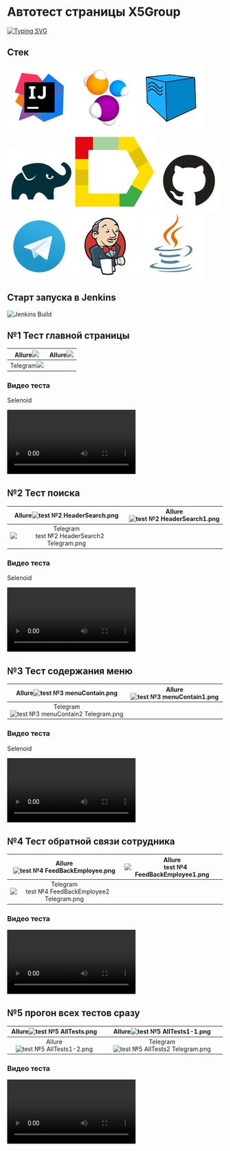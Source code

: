 #   Автотест страницы X5Group 

[![Typing SVG](https://readme-typing-svg.herokuapp.com?color=%2336BCF7&lines=Автотест+страницы+X5Group)](https://www.x5.ru/ru/)

<h2>  Cтек </h2>

  ![IDEA.png](materials%2Fpictures%2FIDEA.png) ![Selenide.png](materials%2Fpictures%2FSelenide.png) ![Selenoid.png](materials%2Fpictures%2FSelenoid.png) ![Gradle.png](materials%2Fpictures%2FGradle.png) ![Allure Report.png](materials%2Fpictures%2FAllure%20Report.png) ![GitHub.png](materials%2Fpictures%2FGitHub.png) ![Telegram.png](materials%2Fpictures%2FTelegram.png) ![Jenkins.png](materials%2Fpictures%2FJenkins.png) ![Java.png](materials%2Fpictures%2FJava.png)


<h2>  Старт запуска в Jenkins </h2>

<img title="Jenkins Build" src="https://github.com/Taygib/X5Group_Test/blob/FiveTests/materials/screens/Jenkins%20Start.png?raw=true">


<h2> №1 Тест главной страницы </h2>

|        Allure<img src="materials/screens/test%20%E2%84%961%20MainPage.png?raw=true">        | Allure<img src="materials/screens/test%20%E2%84%961%20MainPage1.png?raw=true"> |
|:-------------------------------------------------------------------------------------------:|:------------------------------------------------------------------------:|
| Telegram<img src="materials/screens/test%20%E2%84%961%20MainPage2%20Telegram.png?raw=true"> |                                                                          | 

### Видео теста 

Selenoid

<video src="https://user-images.githubusercontent.com/105595414/225107084-5e28cb85-46b2-4166-a95b-b73f16108ce7.mp4"></video>


<h2> №2 Тест поиска </h2>

|Allure![test №2 HeaderSearch.png](materials%2Fscreens%2Ftest%20%E2%84%962%20HeaderSearch.png)|Allure![test №2 HeaderSearch1.png](materials%2Fscreens%2Ftest%20%E2%84%962%20HeaderSearch1.png)|
|:---:|:---:|
|Telegram![test №2 HeaderSearch2 Telegram.png](materials%2Fscreens%2Ftest%20%E2%84%962%20HeaderSearch2%20Telegram.png)||

### Видео теста

Selenoid

<video src="https://user-images.githubusercontent.com/105595414/225115497-60e318ce-768a-444b-826a-a6d5e9131ca1.mp4"></video>


<h2> №3 Тест содержания меню </h2>

| Allure![test №3 menuContain.png](materials%2Fscreens%2Ftest%20%E2%84%963%20menuContain.png)  | Allure![test №3 menuContain1.png](materials%2Fscreens%2Ftest%20%E2%84%963%20menuContain1.png) |
|:-----------------------------------------------------------------------------------------------------------:|:--------:|
| Telegram![test №3 menuContain2 Telegram.png](materials%2Fscreens%2Ftest%20%E2%84%963%20menuContain2%20Telegram.png) |    |

### Видео теста

Selenoid

<video src="https://user-images.githubusercontent.com/105595414/225117313-c7a4cd03-4778-4437-a4c0-3cb6495ffd8d.mp4"></video>

<h2> №4 Тест обратной связи сотрудника </h2>

|Allure![test №4 FeedBackEmployee.png](materials%2Fscreens%2Ftest%20%E2%84%964%20FeedBackEmployee.png)|Allure![test №4 FeedBackEmployee1.png](materials%2Fscreens%2Ftest%20%E2%84%964%20FeedBackEmployee1.png)|
|:---:|:---:|
|Telegram![test №4 FeedBackEmployee2 Telegram.png](materials%2Fscreens%2Ftest%20%E2%84%964%20FeedBackEmployee2%20Telegram.png)||

### Видео теста

<video src="https://user-images.githubusercontent.com/105595414/225122657-60f841f9-0216-4920-83ca-64c76e8905ca.mp4"></video>

<h2> №5 прогон всех тестов сразу </h2>

|      Allure![test №5 AllTests.png](materials%2Fscreens%2Ftest%20%E2%84%965%20AllTests.png)      |          Allure![test №5 AllTests1-1.png](materials%2Fscreens%2Ftest%20%E2%84%965%20AllTests1-1.png)          |
|:-----------------------------------------------------------------------------------------------:|:-------------------------------------------------------------------------------------------------------------:|
|   Allure![test №5 AllTests1-2.png](materials%2Fscreens%2Ftest%20%E2%84%965%20AllTests1-2.png)   | Telegram![test №5 AllTests2 Telegram.png](materials%2Fscreens%2Ftest%20%E2%84%965%20AllTests2%20Telegram.png) |

### Видео теста

<video src="https://user-images.githubusercontent.com/105595414/225123438-4ff1c8a5-2858-4dd2-b754-a9984357eaa2.mp4"></video>


